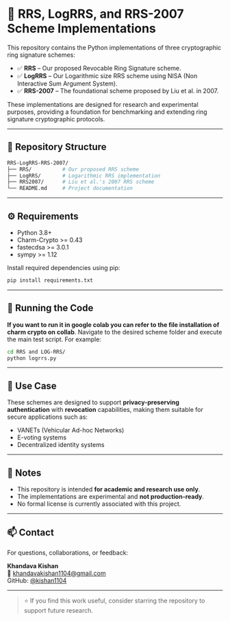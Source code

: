# 🔐 RRS, LogRRS, and RRS-2007 Scheme Implementations

This repository contains the Python implementations of three cryptographic ring signature schemes:

- ✅ **RRS** – Our proposed Revocable Ring Signature scheme.
- ✅ **LogRRS** – Our Logarithmic size RRS scheme using NISA (Non Interactive Sum Argument System).
- ✅ **RRS-2007** – The foundational scheme proposed by Liu et al. in 2007.

These implementations are designed for research and experimental purposes, providing a foundation for benchmarking and extending ring signature cryptographic protocols.

---

## 📁 Repository Structure

```bash
RRS-LogRRS-RRS-2007/
├── RRS/          # Our proposed RRS scheme
├── LogRRS/       # Logarithmic RRS implementation
├── RRS2007/      # Liu et al.'s 2007 RRS scheme
└── README.md     # Project documentation
```

---

## ⚙️ Requirements

- Python 3.8+
- Charm-Crypto >= 0.43
- fastecdsa >= 3.0.1
- sympy >= 1.12

Install required dependencies using pip:

```bash
pip install requirements.txt
```

---

## 🚀 Running the Code

**If you want to run it in google colab you can refer to the file installation of charm crypto on collab**.
Navigate to the desired scheme folder and execute the main test script. For example:

```bash
cd RRS and LOG-RRS/
python logrrs.py
```



---


## 🔬 Use Case

These schemes are designed to support **privacy-preserving authentication** with **revocation** capabilities, making them suitable for secure applications such as:

- VANETs (Vehicular Ad-hoc Networks)
- E-voting systems
- Decentralized identity systems

---

## 📌 Notes

- This repository is intended **for academic and research use only**.
- The implementations are experimental and **not production-ready**.
- No formal license is currently associated with this project.

---

## 📫 Contact

For questions, collaborations, or feedback:

**Khandava Kishan**  
📧 [khandavakishan1104@gmail.com](mailto:khandavakishan1104@gmail.com)  
GitHub: [@kishan1104](https://github.com/kishan1104)

---

> ⭐ If you find this work useful, consider starring the repository to support future research.

